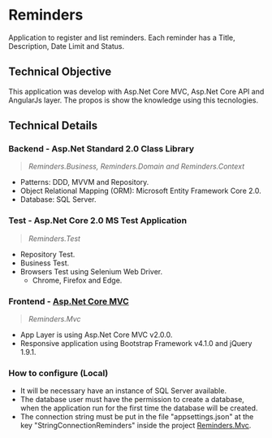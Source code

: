 # Reminders

Application to register and list reminders.
Each reminder has a Title, Description, Date Limit and Status.

## Technical Objective

This application was develop with Asp.Net Core MVC, Asp.Net Core API and AngularJs layer. The propos is show the knowledge using this tecnologies.

## Technical Details

### Backend - Asp.Net Standard 2.0 Class Library

> *Reminders.Business, Reminders.Domain and Reminders.Context*
- Patterns: DDD, MVVM and Repository.
- Object Relational Mapping (ORM): Microsoft Entity Framework Core 2.0.
- Database: SQL Server.

### Test - Asp.Net Core 2.0 MS Test Application

> *Reminders.Test*
- Repository Test.
- Business Test.
- Browsers Test using Selenium Web Driver.
  - Chrome, Firefox and Edge.

<!---
### Backend - Asp.Net Core Web Api - [Access this link - Core Web Api](http://reminderscoreapi.azurewebsites.net/swagger/ui/)

> *Reminders.Api*
- Api Layer is using Asp.Net Core API v1.0.0.
- Provide information through Web.Api request.
-->

### Frontend - [Asp.Net Core MVC](http://reminders.azurewebsites.net/)

> *Reminders.Mvc*
- App Layer is using Asp.Net Core MVC v2.0.0.
- Responsive application using Bootstrap Framework v4.1.0 and jQuery 1.9.1.

<!---
### Frontend - AngularJs - [Acesse o App com AngularJs](http://remindersangular.azurewebsites.net/)

> *Reminders.AngularJs*
- Another app Layer but that  is using AngularJs Framework v1.5.7.
- Responsive application using Bootstrap Framework v3.3.6.
-->

### How to configure (Local)

- It will be necessary have an instance of SQL Server available.
- The database user must have the permission to create a database, when the application run for the first time the database will be created.
- The connection string must be put in the file "appsettings.json" at the key "StringConnectionReminders" inside the project [Reminders.Mvc](https://github.com/KaueReinbold/Reminders/blob/master/Reminders.Mvc/appsettings.json).

<!---
- To change the Web Api resource in the project AngularJs just change the variable "baseUrl" in the file [Server.js](https://github.com/KaueReinbold/Reminders/blob/master/Reminders/src/Reminders.AngularJs/wwwroot/js/app/api/server.factory.js).
-->

